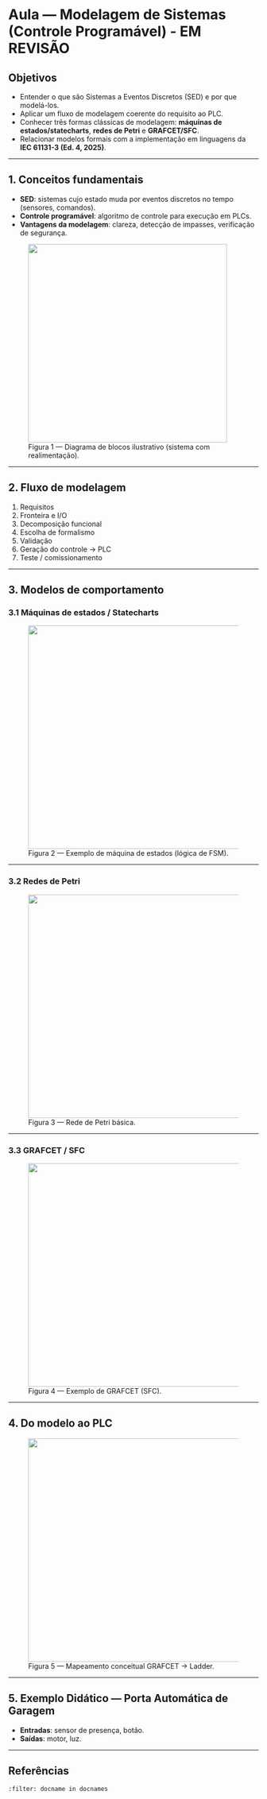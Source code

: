 # Aula — Modelagem de Sistemas (Controle Programável) - EM REVISÃO

## Objetivos
- Entender o que são Sistemas a Eventos Discretos (SED) e por que modelá-los.
- Aplicar um fluxo de modelagem coerente do requisito ao PLC.
- Conhecer três formas clássicas de modelagem: **máquinas de estados/statecharts**, **redes de Petri** e **GRAFCET/SFC**.
- Relacionar modelos formais com a implementação em linguagens da **IEC 61131-3 (Ed. 4, 2025)**.

---

## 1. Conceitos fundamentais
- **SED**: sistemas cujo estado muda por eventos discretos no tempo (sensores, comandos).
- **Controle programável**: algoritmo de controle para execução em PLCs.
- **Vantagens da modelagem**: clareza, detecção de impasses, verificação de segurança.

<figure>
  <img src="figures/fig1.png" width="400"/>
  <figcaption>Figura 1 — Diagrama de blocos ilustrativo (sistema com realimentação).</figcaption>
</figure>

---

## 2. Fluxo de modelagem
1. Requisitos  
2. Fronteira e I/O  
3. Decomposição funcional  
4. Escolha de formalismo  
5. Validação  
6. Geração do controle → PLC  
7. Teste / comissionamento  

---

## 3. Modelos de comportamento

### 3.1 Máquinas de estados / Statecharts
<figure>
  <img src="figures/fig2.png" width="450"/>
  <figcaption>Figura 2 — Exemplo de máquina de estados (lógica de FSM).</figcaption>
</figure>

---

### 3.2 Redes de Petri
<figure>
  <img src="figures/fig3.png" width="450"/>
  <figcaption>Figura 3 — Rede de Petri básica.</figcaption>
</figure>

---

### 3.3 GRAFCET / SFC
<figure>
  <img src="figures/fig4.png" width="450"/>
  <figcaption>Figura 4 — Exemplo de GRAFCET (SFC).</figcaption>
</figure>

---

## 4. Do modelo ao PLC
<figure>
  <img src="figures/fig5.png" width="450"/>
  <figcaption>Figura 5 — Mapeamento conceitual GRAFCET → Ladder.</figcaption>
</figure>

---

## 5. Exemplo Didático — Porta Automática de Garagem

- **Entradas**: sensor de presença, botão.  
- **Saídas**: motor, luz.

---

## Referências

```{bibliography}
:filter: docname in docnames
